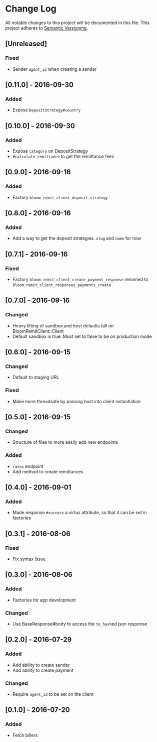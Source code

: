 # Change Log
All notable changes to this project will be documented in this file.
This project adheres to [Semantic Versioning](http://semver.org/).

## [Unreleased]
### Fixed
- Sender `agent_id` when creating a sender

## [0.11.0] - 2016-09-30
### Added
- Expose `DepositStrategy#country`

## [0.10.0] - 2016-09-30
### Added
- Expose `category` on DepositStrategy
- `#calculate_remittance` to get the remittance fees

## [0.9.0] - 2016-09-16
### Added
- Factory `bloom_remit_client_deposit_strategy`

## [0.8.0] - 2016-09-16
### Added
- Add a way to get the deposit strategies. `slug` and `name` for now

## [0.7.1] - 2016-09-16
### Fixed
- Factory `bloom_remit_client_create_payment_response` renamed to `bloom_remit_client_responses_payments_create`

## [0.7.0] - 2016-09-16
### Changed
- Heavy lifting of sandbox and host defaults fall on BloomRemitClient::Client
- Default sandbox is true. Must set to false to be on production mode

## [0.6.0] - 2016-09-15
### Changed
- Default to staging URL

### Fixed
- Make more threadsafe by passing host into client instantiation

## [0.5.0] - 2016-09-15
### Changed
- Structure of files to more easily add new endpoints

### Added
- `rates` endpoint
- Add method to create remittances

## [0.4.0] - 2016-09-01
### Added
- Made response `#success` a virtus attribute, so that it can be set in factories

## [0.3.1] - 2016-08-06
### Fixed
- Fix syntax issue

## [0.3.0] - 2016-08-06
### Added
- Factories for app development

### Changed
- Use BaseResponse#body to access the `to_hash`ed json response

## [0.2.0] - 2016-07-29
### Added
- Add ability to create sender
- Add ability to create payment

### Changed
- Require `agent_id` to be set on the client

## [0.1.0] - 2016-07-20
### Added
- Fetch billers
